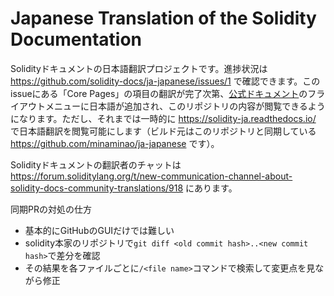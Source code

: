 #  Japanese Translation of the Solidity Documentation

Solidityドキュメントの日本語翻訳プロジェクトです。進捗状況は https://github.com/solidity-docs/ja-japanese/issues/1 で確認できます。このissueにある「Core Pages」の項目の翻訳が完了次第、[公式ドキュメント](https://docs.soliditylang.org/en/latest/)のフライアウトメニューに日本語が追加され、このリポジトリの内容が閲覧できるようになります。ただし、それまでは一時的に https://solidity-ja.readthedocs.io/ で日本語翻訳を閲覧可能にします（ビルド元はこのリポジトリと同期している https://github.com/minaminao/ja-japanese です）。

Solidityドキュメントの翻訳者のチャットは https://forum.soliditylang.org/t/new-communication-channel-about-solidity-docs-community-translations/918 にあります。

同期PRの対処の仕方
- 基本的にGitHubのGUIだけでは難しい
- solidity本家のリポジトリで`git diff <old commit hash>..<new commit hash>`で差分を確認
- その結果を各ファイルごとに`/<file name>`コマンドで検索して変更点を見ながら修正
